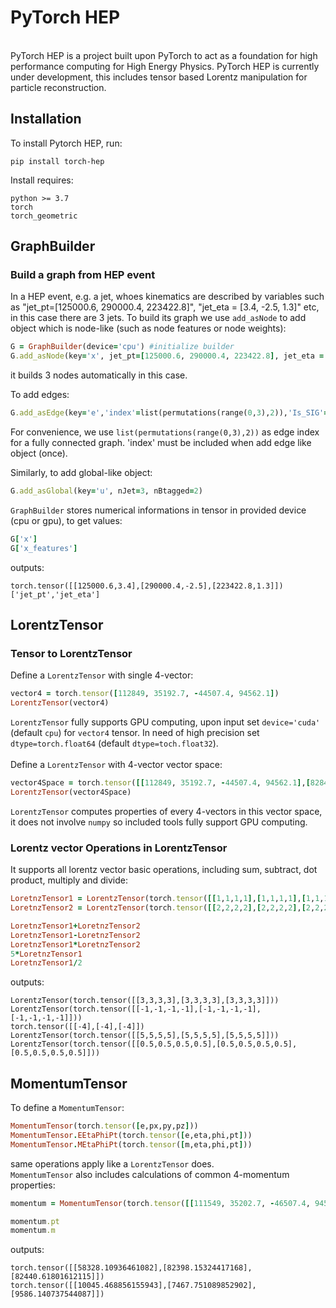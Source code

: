 # PyTorch HEP
<br />
PyTorch HEP is a project built upon PyTorch to act as a foundation for high performance computing for High Energy Physics. PyTorch HEP is currently under development, this includes tensor based Lorentz manipulation for particle reconstruction.
<br />

## Installation
To install Pytorch HEP, run:
```
pip install torch-hep
```
Install requires:
```
python >= 3.7
torch
torch_geometric
```

## GraphBuilder
### Build a graph from HEP event
In a HEP event, e.g. a jet, whoes kinematics are described by variables such as "jet_pt=[125000.6, 290000.4, 223422.8]", "jet_eta = [3.4, -2.5, 1.3]" etc, in this case there are 3 jets. To build its graph we use `add_asNode` to add object which is node-like (such as node features or node weights):
```ruby
G = GraphBuilder(device='cpu') #initialize builder
G.add_asNode(key='x', jet_pt=[125000.6, 290000.4, 223422.8], jet_eta = [3.4, -2.5, 1.3])
```
it builds 3 nodes automatically in this case. <br />

To add edges:
```ruby
G.add_asEdge(key='e','index'=list(permutations(range(0,3),2)),'Is_SIG'=[0,0,0,1,0])
```
For convenience, we use `list(permutations(range(0,3),2))` as edge index for a fully connected graph. 'index' must be included when add edge like object (once). <br />

Similarly, to add global-like object:
```ruby
G.add_asGlobal(key='u', nJet=3, nBtagged=2)
```

`GraphBuilder` stores numerical informations in tensor in provided device (cpu or gpu), to get values:
```ruby
G['x']
G['x_features']
```
outputs:
```
torch.tensor([[125000.6,3.4],[290000.4,-2.5],[223422.8,1.3]])
['jet_pt','jet_eta']
```

## LorentzTensor
### Tensor to LorentzTensor
Define a `LorentzTensor` with single 4-vector:
```ruby
vector4 = torch.tensor([112849, 35192.7, -44507.4, 94562.1])
LorentzTensor(vector4)
```
`LorentzTensor` fully supports GPU computing, upon input set `device='cuda'` (default `cpu`) for `vector4` tensor. In need of high precision set `dtype=torch.float64` (default `dtype=toch.float32`).<br />
<br />
Define a `LorentzTensor` with 4-vector vector space:
```ruby
vector4Space = torch.tensor([[112849, 35192.7, -44507.4, 94562.1],[82849.2, 12143.8, 83553.1, 21007.5],...])
LorentzTensor(vector4Space)
```
`LorentzTensor` computes properties of every 4-vectors in this vector space, it does not involve `numpy` so included tools fully support GPU computing.<br />

### Lorentz vector Operations in LorentzTensor
It supports all lorentz vector basic operations, including sum, subtract, dot product, multiply and divide:
```ruby
LoretnzTensor1 = LorentzTensor(torch.tensor([[1,1,1,1],[1,1,1,1],[1,1,1,1]]))
LoretnzTensor2 = LorentzTensor(torch.tensor([[2,2,2,2],[2,2,2,2],[2,2,2,2]]))

LoretnzTensor1+LoretnzTensor2
LoretnzTensor1-LoretnzTensor2
LoretnzTensor1*LoretnzTensor2
5*LoretnzTensor1
LoretnzTensor1/2
```
outputs:
```
LorentzTensor(torch.tensor([[3,3,3,3],[3,3,3,3],[3,3,3,3]]))
LorentzTensor(torch.tensor([[-1,-1,-1,-1],[-1,-1,-1,-1],[-1,-1,-1,-1]]))
torch.tensor([[-4],[-4],[-4]])
LorentzTensor(torch.tensor([[5,5,5,5],[5,5,5,5],[5,5,5,5]]))
LorentzTensor(torch.tensor([[0.5,0.5,0.5,0.5],[0.5,0.5,0.5,0.5],[0.5,0.5,0.5,0.5]]))
```

## MomentumTensor
To define a `MomentumTensor`: 
```ruby
MomentumTensor(torch.tensor([e,px,py,pz]))
MomentumTensor.EEtaPhiPt(torch.tensor([e,eta,phi,pt]))
MomentumTensor.MEtaPhiPt(torch.tensor([m,eta,phi,pt]))
```
same operations apply like a `LorentzTensor` does.<br />
`MomentumTensor` also includes calculations of common 4-momentum properties:
```ruby
momentum = MomentumTensor(torch.tensor([[111549, 35202.7, -46507.4, 94552.1],[86549.2, 12443.8, 81453.1, 25407.5],[86799.1, 12423.2, 81499.2, 25411.3]]))

momentum.pt
momentum.m
```
outputs:
```
torch.tensor([[58328.10936461082],[82398.15324417168],[82440.61801612115]])
torch.tensor([[10045.468856155943],[7467.751089852902],[9586.140737544087]])
```